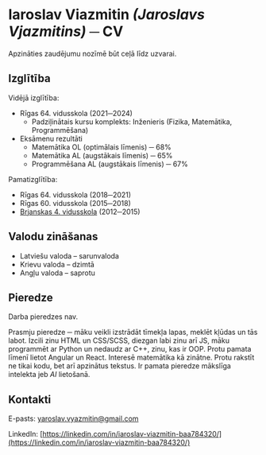 # Iaroslav Viazmitin _(Jaroslavs Vjazmitins)_ ─ CV

Apzināties zaudējumu nozīmē būt ceļā līdz uzvarai.

## Izglītība

Vidējā izglītība:

- Rīgas 64. vidusskola (2021─2024)
  - Padziļinātais kursu komplekts: Inženieris (Fizika, Matemātika, Programmēšana)
- Eksāmenu rezultāti
  - Matemātika OL (optimālais līmenis) ─ 68%
  - Matemātika AL (augstākais līmenis) ─ 65%
  - Programmēšana AL (augstākais līmenis) ─ 67%

Pamatizglītība:

- Rīgas 64. vidusskola (2018─2021)
- Rīgas 60. vidusskola (2015─2018)
- [Brjanskas 4. vidusskola](https://maps.app.goo.gl/CsmrvsSwkqrVYupUA) (2012─2015)

## Valodu zināšanas

- Latviešu valoda – sarunvaloda
- Krievu valoda – dzimtā
- Angļu valoda – saprotu

## Pieredze

Darba pieredzes nav.

Prasmju pieredze ─ māku veikli izstrādāt tīmekļa lapas, meklēt kļūdas un tās labot. Izcili zinu HTML un CSS/SCSS, diezgan labi zinu arī JS, māku programmēt ar Python un nedaudz ar C++, zinu, kas ir OOP. Protu pamata līmenī lietot Angular un React. Interesē matemātika kā zinātne. Protu rakstīt ne tikai kodu, bet arī apzinātus tekstus. Ir pamata pieredze mākslīga intelekta jeb _AI_ lietošanā.

## Kontakti

E-pasts: [yaroslav.vyazmitin@gmail.com](mailto:yaroslavvyazmitin@gmail.com)

LinkedIn: [https://linkedin.com/in/iaroslav-viazmitin-baa784320/](https://linkedin.com/in/iaroslav-viazmitin-baa784320/)

